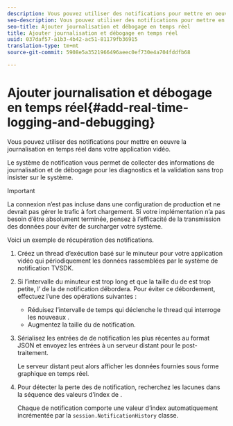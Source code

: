 ```yaml
---
description: Vous pouvez utiliser des notifications pour mettre en oeuvre la journalisation en temps réel dans votre application vidéo.
seo-description: Vous pouvez utiliser des notifications pour mettre en oeuvre la journalisation en temps réel dans votre application vidéo.
seo-title: Ajouter journalisation et débogage en temps réel
title: Ajouter journalisation et débogage en temps réel
uuid: 037daf57-a1b3-4b42-ac51-81179fb36915
translation-type: tm+mt
source-git-commit: 5908e5a3521966496aeec0ef730e4a704fddfb68

---
```



# Ajouter journalisation et débogage en temps réel{#add-real-time-logging-and-debugging}

Vous pouvez utiliser des notifications pour mettre en oeuvre la journalisation en temps réel dans votre application vidéo.

Le système de notification vous permet de collecter des informations de journalisation et de débogage pour les diagnostics et la validation sans trop insister sur le système.

>[!IMPORTANT]
>
>La connexion n’est pas incluse dans une configuration de production et ne devrait pas gérer le trafic à fort chargement. Si votre implémentation n’a pas besoin d’être absolument terminée, pensez à l’efficacité de la transmission des données pour éviter de surcharger votre système.

Voici un exemple de récupération des notifications.

1. Créez un thread d’exécution basé sur le minuteur pour votre application vidéo qui  périodiquement les données rassemblées par le système de notification TVSDK.

1. Si l’intervalle du minuteur est trop long et que la taille du  de est trop petite, l’ de la  de notification  débordera. Pour éviter ce débordement, effectuez l’une des opérations suivantes :

   * Réduisez l’intervalle de temps qui déclenche le thread qui interroge les nouveaux .
   * Augmentez la taille du de notification.

1. Sérialisez les entrées de de notification les plus récentes au format JSON et envoyez les entrées à un serveur distant pour le post-traitement.

   Le serveur distant peut alors afficher les données fournies sous forme graphique en temps réel.
1. Pour détecter la perte des  de notification, recherchez les lacunes dans la séquence des valeurs d’index de .

   Chaque  de notification comporte une valeur d’index automatiquement incrémentée par la `session.NotificationHistory` classe.

